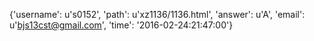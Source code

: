{'username': u's0152', 'path': u'xz1136/1136.html', 'answer': u'A', 'email': u'bjs13cst@gmail.com', 'time': '2016-02-24:21:47:00'}